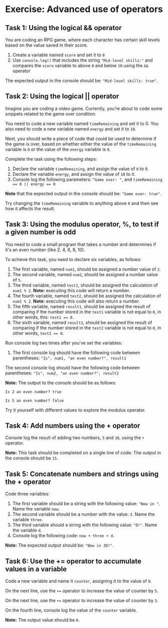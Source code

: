 # Exercise: Advanced use of operators

## Task 1: Using the logical && operator
You are coding an RPG game, where each character has certain skill levels based on the value saved in their score.
1. Create a variable named `score` and set it to `8`
2. Use `console.log()` that includes the string `"Mid-level skills:"` and compares the `score` variable to above `0` and below `10` using the `&&` operator

The expected output in the console should be: `"Mid-level skills: true"`.

## Task 2: Using the logical || operator
Imagine you are coding a video game. Currently, you’re about to code some snippets related to the game over condition.

You need to code a new variable named `timeRemaining` and set it to 0. You also need to code a new variable named `energy` and set it to `10`.

Next, you should write a piece of code that could be used to determine if the game is over, based on whether either the value of the `timeRemaining` variable is `0` or the value of the `energy` variable is `0`.

Complete the task using the following steps:
1. Declare the variable `timeRemaining`, and assign the value of `0` to it.
2. Declare the variable `energy`, and assign the value of `10` to it.
3. Console log the following parameters: `"Game over: "`, and `timeRemaining == 0 || energy == 0`

__Note__ that the expected output in the console should be: `"Game over: true"`.

Try changing the `timeRemaining` variable to anything above `0` and then see how it affects the result.

## Task 3: Using the modulus operator, %, to test if a given number is odd
You need to code a small program that takes a number and determines if it's an even number (like 2, 4, 6, 8, 10).

To achieve this task, you need to declare six variables, as follows:
1. The first variable, named `num1`, should be assigned a number value of `2`.
2. The second variable, named `num2`, should be assigned a number value of `5`.
3. The third variable, named `test1`, should be assigned the calculation of `num1 % 2`. __Note:__ executing this code will return a number.
4. The fourth variable, named `test2`, should be assigned the calculation of `num2 % 2`. __Note:__ executing this code will also return a number.
5. The fifth variable, named `result1`, should be assigned the result of comparing if the number stored in the `test1` variable is not equal to `0`, in other words, this: `test1 == 0`.
6. The sixth variable, named `result2`, should be assigned the result of comparing if the number stored in the `test2` variable is not equal to `0`, in other words, `test2 == 0`.

Run console log two times after you've set the variables:
1. The first console log should have the following code between parentheses: `"Is", num1, "an even number?", result1`

The second console log should have the following code between parentheses: `"Is", num2, "an even number?", result2`

__Note:__ The output to the console should be as follows:

`Is 2 an even number? true`

`Is 5 an even number? false`

T​ry it yourself with different values to explore the modulus operator.

## Task 4: Add numbers using the + operator
Console log the result of adding two numbers, `5` and `10`, using the `+` operator.

__Note:__ This task should be completed on a single line of code. The output in the console should be `15`.

## Task 5: Concatenate numbers and strings using the + operator
Code three variables:
1. The first variable should be a string with the following value: `"Now in "`. Name the variable `now`.
2. The second variable should be a number with the value: `3`. Name the variable `three`.
3. The third variable should a string with the following value: `"D!"`. Name the variable `d`.
4. Console log the following code: `now + three + d`.

__Note:__ The expected output should be: `"Now in 3D!"`.

## Task 6: Use the += operator to accumulate values in a variable
Code a new variable and name it `counter`, assigning it to the value of `0`.

On the next line, use the `+=` operator to increase the value of counter by `5`.

On the next line, use the `+=` operator to increase the value of counter by `3`.

On the fourth line, console log the value of the `counter` variable.

__Note:__ The output value should be `8`.